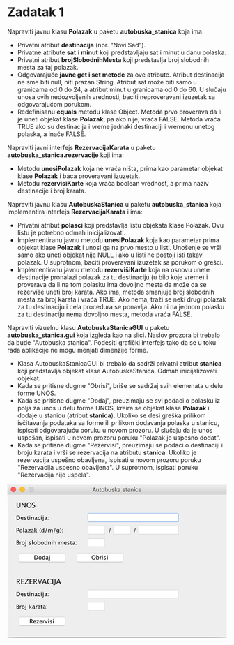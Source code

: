 # Zadatak 1

Napraviti javnu klasu **Polazak** u paketu **autobuska_stanica** koja ima:
- Privatni atribut **destinacija** (npr. “Novi Sad”).
- Privatne atribute **sat** i **minut** koji predstavljaju sat i minut u danu polaska.
- Privatni atribut **brojSlobodnihMesta** koji predstavlja broj slobodnih mesta za taj polazak.
- Odgovarajuće **javne get i set metode** za ove atribute. Atribut destinacija ne sme biti null, niti prazan String. Atribut sat može biti samo u granicama od 0 do 24, a atribut minut u granicama od 0 do 60. U slučaju unosa ovih nedozvoljenih vrednosti, baciti neproveravani izuzetak sa odgovarajućom porukom.
- Redefinisanu **equals** metodu klase Object. Metoda prvo proverava da li je uneti objekat klase **Polazak**, pa ako nije, vraća FALSE. Metoda vraća TRUE ako su destinacija i vreme jednaki destinaciji i vremenu unetog polaska, a inače FALSE.

Napraviti javni interfejs **RezervacijaKarata** u paketu **autobuska_stanica.rezervacije** koji ima:
- Metodu **unesiPolazak** koja ne vraća ništa, prima kao parametar objekat klase **Polazak** i baca proveravani izuzetak.
- Metodu **rezervisiKarte** koja vraća boolean vrednost, a prima naziv destinacije i broj karata.

Napraviti javnu klasu **AutobuskaStanica** u paketu **autobuska_stanica** koja implementira interfejs **RezervacijaKarata** i ima:
- Privatni atribut **polasci** koji predstavlja listu objekata klase Polazak. Ovu listu je potrebno odmah inicijalizovati.
- Implementiranu javnu metodu **unesiPolazak** koja kao parametar prima objekat klase **Polazak** i unosi ga na prvo mesto u listi. Unošenje se vrši samo ako uneti objekat nije NULL i ako u listi ne postoji isti takav polazak. U suprotnom, baciti proveravani izuzetak sa porukom o grešci.
- Implementiranu javnu metodu **rezervišiKarte** koja na osnovu unete destinacije pronalazi polazak za tu destinaciju (u bilo koje vreme) i proverava da li na tom polasku ima dovoljno mesta da može da se rezerviše uneti broj karata. Ako ima, metoda smanjuje broj slobodnih mesta za broj karata i vraća TRUE. Ako nema, traži se neki drugi polazak za tu destinaciju i cela procedura se ponavlja. Ako ni na jednom polasku za tu destinaciju nema dovoljno mesta, metoda vraća FALSE.

Napraviti vizuelnu klasu **AutobuskaStanicaGUI** u paketu **autobuska_stanica.gui** koja izgleda kao na slici. Naslov prozora bi trebalo da bude "Autobuska stanica". Podesiti grafički interfejs tako da se u toku rada aplikacije ne mogu menjati dimenzije forme.
- Klasa AutobuskaStanicaGUI bi trebalo da sadrži privatni atribut **stanica** koji predstavlja objekat klase AutobuskaStanica. Odmah inicijalizovati objekat.
- Kada se pritisne dugme "Obrisi", briše se sadržaj svih elemenata u delu forme UNOS.
- Kada se pritisne dugme "Dodaj", preuzimaju se svi podaci o polasku iz polja za unos u delu forme UNOS, kreira se objekat klase **Polazak** i dodaje u stanicu (atribut **stanica**). Ukoliko se desi greška prilikom isčitavanja podataka sa forme ili prilikom dodavanja polaska u stanicu, ispisati odgovarajuću poruku u novom prozoru. U slučaju da je unos uspešan, ispisati u novom prozoru poruku "Polazak je uspesno dodat".
- Kada se pritisne dugme "Rezervisi", preuzimaju se podaci o destinaciji i broju karata i vrši se rezervacija na atributu **stanica**. Ukoliko je rezervacija uspešno obavljena, ispisati u novom prozoru poruku "Rezervacija uspesno obavljena". U suprotnom, ispisati poruku "Rezervacija nije uspela".

![Alt text](../images/prozor.jpg?raw=true "Title")
